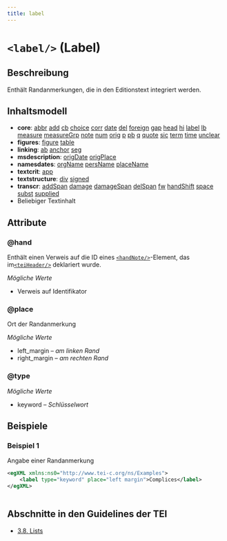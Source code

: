 ```yaml
---
title: label
---
```




# `<label/>` (Label)

## Beschreibung

Enthält Randanmerkungen, die in den Editionstext integriert werden. 

## Inhaltsmodell

- **core**: [abbr](abbr.md) [add](add.md) [cb](cb.md) [choice](choice.md) [corr](corr.md) [date](date.md) [del](del.md) [foreign](foreign.md) [gap](gap.md) [head](head.md) [hi](hi.md) [label](label.md) [lb](lb.md) [measure](measure.md) [measureGrp](measureGrp.md) [note](note.md) [num](num.md) [orig](orig.md) [p](p.md) [pb](pb.md) [q](q.md) [quote](quote.md) [sic](sic.md) [term](term.md) [time](time.md) [unclear](unclear.md)
- **figures**: [figure](figure.md) [table](table.md)
- **linking**: [ab](ab.md) [anchor](anchor.md) [seg](seg.md)
- **msdescription**: [origDate](origDate.md) [origPlace](origPlace.md)
- **namesdates**: [orgName](orgName.md) [persName](persName.md) [placeName](placeName.md)
- **textcrit**: [app](app.md)
- **textstructure**: [div](div.md) [signed](signed.md)
- **transcr**: [addSpan](addSpan.md) [damage](damage.md) [damageSpan](damageSpan.md) [delSpan](delSpan.md) [fw](fw.md) [handShift](handShift.md) [space](space.md) [subst](subst.md) [supplied](supplied.md)
- Beliebiger Textinhalt

## Attribute

### @hand

Enthält einen Verweis auf die ID eines [`<handNote/>`](handNote.md)-Element, das im[`<teiHeader/>`](teiHeader.md)  deklariert wurde.

*Mögliche Werte*

- Verweis auf Identifikator

### @place

Ort der Randanmerkung

*Mögliche Werte*

- left_margin – *am linken Rand*
- right_margin – *am rechten Rand*

### @type



*Mögliche Werte*

- keyword – *Schlüsselwort*

## Beispiele

### Beispiel 1

Angabe einer Randanmerkung

```xml
<egXML xmlns:ns0="http://www.tei-c.org/ns/Examples">
    <label type="keyword" place="left margin">Complices</label>
</egXML>
               
```

## Abschnitte in den Guidelines der TEI

- [3.8. Lists](https://www.tei-c.org/release/doc/tei-p5-doc/en/html/CO.html#COLI)